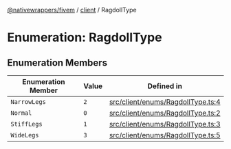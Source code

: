 [@nativewrappers/fivem](../../README.md) / [client](../README.md) / RagdollType

# Enumeration: RagdollType

## Enumeration Members

| Enumeration Member | Value | Defined in |
| ------ | ------ | ------ |
| `NarrowLegs` | `2` | [src/client/enums/RagdollType.ts:4](https://github.com/nativewrappers/fivem/blob/87bcb6b348baa538f549670f784fcd3ed14240d8/src/client/enums/RagdollType.ts#L4) |
| `Normal` | `0` | [src/client/enums/RagdollType.ts:2](https://github.com/nativewrappers/fivem/blob/87bcb6b348baa538f549670f784fcd3ed14240d8/src/client/enums/RagdollType.ts#L2) |
| `StiffLegs` | `1` | [src/client/enums/RagdollType.ts:3](https://github.com/nativewrappers/fivem/blob/87bcb6b348baa538f549670f784fcd3ed14240d8/src/client/enums/RagdollType.ts#L3) |
| `WideLegs` | `3` | [src/client/enums/RagdollType.ts:5](https://github.com/nativewrappers/fivem/blob/87bcb6b348baa538f549670f784fcd3ed14240d8/src/client/enums/RagdollType.ts#L5) |
